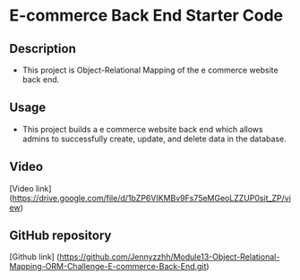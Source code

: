 # E-commerce Back End Starter Code

## Description

- This project is Object-Relational Mapping of the e commerce website back end.

## Usage

- This project builds a e commerce website back end which allows admins to successfully create, update, and delete data in the database. 


## Video 

[Video link] (https://drive.google.com/file/d/1bZP6VIKMBv9Fs75eMGeoLZZUP0sit_ZP/view)


## GitHub repository

[Github link] (https://github.com/Jennyzzhh/Module13-Object-Relational-Mapping-ORM-Challenge-E-commerce-Back-End.git)
